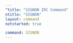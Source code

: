 ```yaml
---
^title: "SIGNON IRC Command"
ntitle: "SIGNON"
layout: command
notstarted: true

command: SIGNON
---
```

